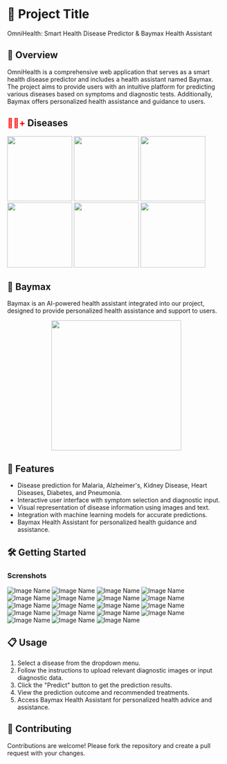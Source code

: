 # 🚀 Project Title

OmniHealth: Smart Health Disease Predictor & Baymax Health Assistant

## 📝 Overview

OmniHealth is a comprehensive web application that serves as a smart health disease predictor and includes a health assistant named Baymax. The project aims to provide users with an intuitive platform for predicting various diseases based on symptoms and diagnostic tests. Additionally, Baymax offers personalized health assistance and guidance to users.


## <span style="color:red;">👨‍⚕️+</span> Diseases 
  <p float="left">
    <img src="logos/malaria_logo.jpeg" width="150" />
    <img src="logos/alzheimer_logo.jpeg" width="150" />
    <img src="logos/kidney_logo.jpeg" width="150" />
    <img src="logos/heart_logo.jpeg" width="150" />
    <img src="logos/diabetes_logo.jpeg" width="150" />
    <img src="logos/pneumonia_logo.jpeg" width="150" />
  </p>

## 🤖 Baymax 
  Baymax is an AI-powered health assistant integrated into our project, designed to provide personalized health assistance and support to users.
  <center><img src="logos/Gemini_Generated_Image_uq9xr9uq9xr9uq9x-removebg-preview.png" width="300" /></center> 
  

## 🎨 Features
- Disease prediction for Malaria, Alzheimer's, Kidney Disease, Heart Diseases, Diabetes, and Pneumonia.
- Interactive user interface with symptom selection and diagnostic input.
- Visual representation of disease information using images and text.
- Integration with machine learning models for accurate predictions.
- Baymax Health Assistant for personalized health guidance and assistance.

## 🛠️ Getting Started

### Screnshots
![Image Name](Screenshots/1.png)
![Image Name](Screenshots/2.png)
![Image Name](Screenshots/3.png)
![Image Name](Screenshots/5.png)
![Image Name](Screenshots/6.png)
![Image Name](Screenshots/7.png)
![Image Name](Screenshots/8.png)
![Image Name](Screenshots/9.png)
![Image Name](Screenshots/10.png)
![Image Name](Screenshots/11.png)
![Image Name](Screenshots/12.png)
![Image Name](Screenshots/13.png)
![Image Name](Screenshots/14.png)
![Image Name](Screenshots/15.png)
![Image Name](Screenshots/16.png)
![Image Name](Screenshots/17.png)
![Image Name](Screenshots/18.png)
![Image Name](Screenshots/19.png)
![Image Name](Screenshots/baymax.png)


## 📋 Usage

1. Select a disease from the dropdown menu.
2. Follow the instructions to upload relevant diagnostic images or input diagnostic data.
3. Click the "Predict" button to get the prediction results.
4. View the prediction outcome and recommended treatments.
5. Access Baymax Health Assistant for personalized health advice and assistance.

## 🤝 Contributing
Contributions are welcome! Please fork the repository and create a pull request with your changes.
